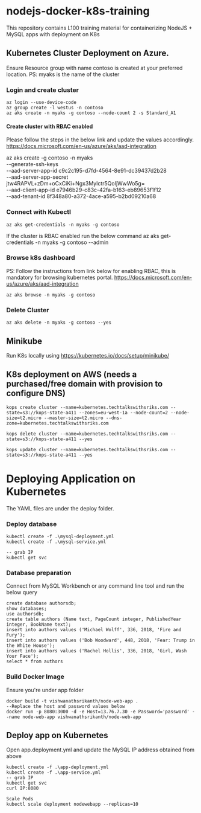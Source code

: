 # nodejs-docker-k8s-training
This repository contains L100 training material for containerizing NodeJS + MySQL apps with deployment on K8s

## Kubernetes Cluster Deployment on Azure. 

Ensure Resource group with name contoso is created at your preferred location. 
PS: myaks is the name of the cluster

### Login and create cluster

```
az login --use-device-code
az group create -l westus -n contoso
az aks create -n myaks -g contoso --node-count 2 -s Standard_A1
```
#### Create cluster with RBAC enabled
Please follow the steps in the below link and update the values accordingly.
https://docs.microsoft.com/en-us/azure/aks/aad-integration

az aks create -g contoso -n myaks \
  --generate-ssh-keys \
  --aad-server-app-id c9c2c195-d7fd-4564-8e91-dc39437d2b28 \
  --aad-server-app-secret jtw4RAPVL+zDm+oCxCiKi+Ngx3Mylctr5QoIjWwWo5g= \
  --aad-client-app-id e7946b29-c83c-42fa-b163-eb89653f1f12 \
  --aad-tenant-id 8f348a80-a372-4ace-a595-b2bd09210a68

### Connect with Kubectl

```
az aks get-credentials -n myaks -g contoso 
```
If the cluster is RBAC enabled run the below command
az aks get-credentials -n myaks -g contoso --admin

### Browse k8s dashboard
PS: Follow the instructions from link below for enabling RBAC, this is mandatory for browsing kubernetes portal. 
https://docs.microsoft.com/en-us/azure/aks/aad-integration
```
az aks browse -n myaks -g contoso 
```

### Delete Cluster
```
az aks delete -n myaks -g contoso --yes
```

## Minikube
Run K8s locally using https://kubernetes.io/docs/setup/minikube/

## K8s deployment on AWS (needs a purchased/free domain with provision to configure DNS)
```
kops create cluster --name=kubernetes.techtalkswithsriks.com --state=s3://kops-state-a411 --zones=eu-west-1a --node-count=2 --node-size=t2.micro --master-size=t2.micro --dns-zone=kubernetes.techtalkswithsriks.com

kops delete cluster --name=kubernetes.techtalkswithsriks.com --state=s3://kops-state-a411 --yes

kops update cluster --name=kubernetes.techtalkswithsriks.com --state=s3://kops-state-a411 --yes
```

# Deploying Application on Kubernetes
The YAML files are under the deploy folder.
### Deploy database
```
kubectl create -f .\mysql-deployment.yml
kubectl create -f .\mysql-service.yml

-- grab IP
kubectl get svc
```
### Database preparation
Connect from MySQL Workbench or any command line tool and run the below query

```
create database authorsdb;
show databases;
use authorsdb;
create table authors (Name text, PageCount integer, PublishedYear integer, BookName text);
insert into authors values ('Michael Wolff', 336, 2018, 'Fire and Fury');
insert into authors values ('Bob Woodward', 448, 2018, 'Fear: Trump in the White House');
insert into authors values ('Rachel Hollis', 336, 2018, 'Girl, Wash Your Face');
select * from authors
```
### Build Docker Image
Ensure you're under app folder
```
docker build -t vishwanathsrikanth/node-web-app .
--Replace the host and password values below
docker run -p 8080:3000 -d -e Host=13.76.7.30 -e Password='password' --name node-web-app vishwanathsrikanth/node-web-app
```
## Deploy app on Kubernetes
Open app.deployment.yml and update the MySQL IP address obtained from above
```
kubectl create -f .\app-deployment.yml
kubectl create -f .\app-service.yml
-- grab IP
kubectl get svc
curl IP:8080

Scale Pods
kubectl scale deployment nodewebapp --replicas=10

